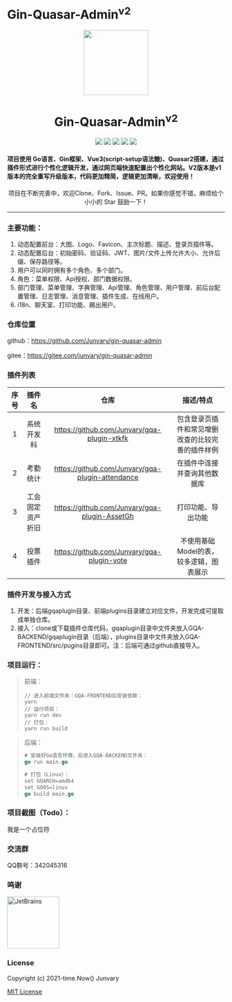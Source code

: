 <h1>Gin-Quasar-Admin<sup>v2</sup></h1>

<div align=center>
<img src="https://i.loli.net/2020/12/14/cnJoF9r1BXY7Da5.png" width=150" height="150" />
<h1>Gin-Quasar-Admin<sup>v2</sup></h1>
<img src="https://img.shields.io/badge/Quasar-2.7.1-brightgreen"/>                          
<img src="https://img.shields.io/badge/Vue-3.2.33-brightgreen"/>                          
<img src="https://img.shields.io/badge/Gin-1.7.7-brightgreen"/>                              
<img src="https://img.shields.io/badge/Go-1.18.2-brightgreen"/>                  
<img src="https://img.shields.io/badge/License-MIT-brightgreen"/>                                                                 </div>                   


#### 项目使用 Go语言、Gin框架、Vue3(script-setup语法糖)、Quasar2搭建，通过插件形式进行个性化逻辑开发，通过网页端快速配置出个性化网站。V2版本是v1版本的完全重写升级版本，代码更加精简，逻辑更加清晰，欢迎使用！

<div align=center>项目在不断完善中，欢迎Clone、Fork、Issue、PR。如果你感觉不错，麻烦给个小小的 Star 鼓励一下！</div>

***

### 主要功能：

1. 动态配置前台：大图、Logo、Favicon、主次标题、描述、登录页插件等。
2. 动态配置后台：初始密码、验证码、JWT、图片/文件上传允许大小、允许后缀、保存路径等。
3. 用户可以同时拥有多个角色、多个部门。
4. 角色：菜单权限、Api授权、部门数据权限。
5. 部门管理、菜单管理、字典管理、Api管理、角色管理、用户管理、前后台配置管理、日志管理、消息管理、插件生成、在线用户。
6. i18n、聊天室、打印功能、踢出用户。

### 仓库位置

github：https://github.com/Junvary/gin-quasar-admin

gitee：https://gitee.com/junvary/gin-quasar-admin

### 插件列表

| 序号 |      插件名      |                       仓库                       |                    描述/特点                     |
| :--: | :--------------: | :----------------------------------------------: | :----------------------------------------------: |
|  1   |    系统开发科    |   https://github.com/Junvary/gqa-plugin-xtkfk    | 包含登录页插件和常见增删改查的比较完善的插件样例 |
|  2   |     考勤统计     | https://github.com/Junvary/gqa-plugin-attendance |           在插件中连接并查询其他数据库           |
|  3   | 工会固定资产折旧 |  https://github.com/Junvary/gqa-plugin-AssetGh   |                打印功能、导出功能                |
|  4   |     投票插件     |    https://github.com/Junvary/gqa-plugin-vote    |     不使用基础Model的表，较多逻辑，图表展示      |

### 插件开发与接入方式

1. 开发：后端gqaplugin目录、前端plugins目录建立对应文件，开发完成可提取成单独仓库。
2. 接入：clone或下载插件仓库代码，gqaplugin目录中文件夹放入GQA-BACKEND/gqaplugin目录（后端），plugins目录中文件夹放入GQA-FRONTEND/src/pugins目录即可。注：后端可通过github直接导入。

### 项目运行：

> 前端：
>
> ```
> // 进入前端文件夹：GQA-FRONTEND后安装依赖：
> yarn
> // 运行项目：
> yarn run dev
> // 打包：
> yarn run build
> ```

> 后端：
>
> ```go
> # 安装好Go语言环境，后进入GQA-BACKEND文件夹：
> go run main.go
> 
> # 打包（Linux）：
> set GOARCH=amd64
> set GOOS=linux
> go build main.go
> ```
>

### 项目截图（Todo）：

我是一个占位符

### 交流群

QQ群号：342045316

### 鸣谢

<a href="https://www.jetbrains.com/?from=gin-quasar-admin"><img src="https://goframe.org/download/thumbnails/1114119/jetbrains.png" height="120" alt="JetBrains"/></a>

 

### License

Copyright (c) 2021-time.Now()    Junvary

[MIT License](https://github.com/Junvary/gin-quasar-admin/blob/main/LICENSE)
